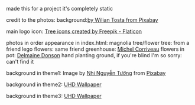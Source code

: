made this for a project it's completely static

credit to the photos:
background:<a href="https://pixabay.com/illustrations/cactus-plants-pots-flowers-pattern-2191647/">by Wilian Tosta from Pixabay</a>

main logo icon: <a href="https://www.flaticon.com/free-icons/tree" title="tree icons">Tree icons created by Freepik - Flaticon</a>

photos in order appearance in index.html:
magnolia tree/flower tree: from a friend
lego flowers: same friend
greenhouse: <a href="https://www.istockphoto.com/portfolio/MichelCorriveau?mediatype=photography">Michel Corriveau</a>
flowers in pot: <a href="https://www.istockphoto.com/portfolio/DelmaineDonsonPhotography?mediatype=photography">Delmaine Donson</a>
hand planting ground, if you're blind I'm so sorry: can't find it

background in theme1: Image by <a href="https://pixabay.com/users/cindynhiart-17986123/?utm_source=link-attribution&utm_medium=referral&utm_campaign=image&utm_content=5635707">Nhi Nguyễn Tường</a> from <a href="https://pixabay.com//?utm_source=link-attribution&utm_medium=referral&utm_campaign=image&utm_content=5635707">Pixabay</a>

background in theme2: <a href="https://www.uhdpaper.com/2022/04/lol-star-guardian-quinn-and-4k-9191h.html?m=0">UHD Wallpaper</a>

background in theme3: <a href="https://www.uhdpaper.com/2023/07/night-city-scenery-moon-4k-7401l.html?m=0">UHD Wallpaper</a>
